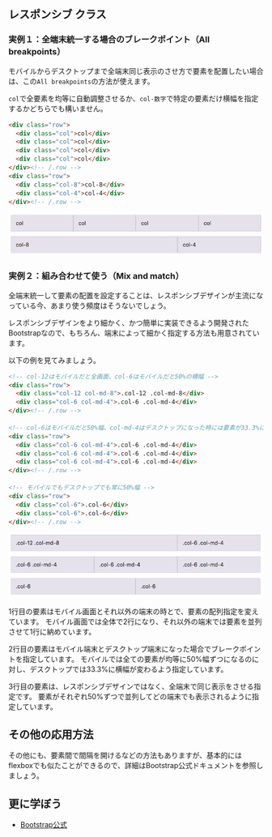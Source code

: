 ## レスポンシブ クラス

### 実例１：全端末統一する場合のブレークポイント（All breakpoints）

モバイルからデスクトップまで全端末同じ表示のさせ方で要素を配置したい場合は、この`All breakpoints`の方法が使えます。

`col`で全要素を均等に自動調整させるか、`col-数字`で特定の要素だけ横幅を指定するかどちらでも構いません。

```html
<div class="row">
  <div class="col">col</div>
  <div class="col">col</div>
  <div class="col">col</div>
  <div class="col">col</div>
</div><!-- /.row -->
<div class="row">
  <div class="col-8">col-8</div>
  <div class="col-4">col-4</div>
</div><!-- /.row -->
```

![grid8.png](./images/grid8.png)

### 実例２：組み合わせて使う（Mix and match）

全端末統一して要素の配置を設定することは、レスポンシブデザインが主流になっている今、あまり使う頻度はそうないでしょう。

レスポンシブデザインをより細かく、かつ簡単に実装できるよう開発されたBootstrapなので、もちろん、端末によって細かく指定する方法も用意されています。

以下の例を見てみましょう。

```html
<!-- col-12はモバイルだと全画面、col-6はモバイルだと50%の横幅 -->
<div class="row">
  <div class="col-12 col-md-8">.col-12 .col-md-8</div>
  <div class="col-6 col-md-4">.col-6 .col-md-4</div>
</div><!-- /.row -->

<!-- col-6はモバイルだと50%幅、col-md-4はデスクトップになった時には要素が33.3%になる -->
<div class="row">
  <div class="col-6 col-md-4">.col-6 .col-md-4</div>
  <div class="col-6 col-md-4">.col-6 .col-md-4</div>
  <div class="col-6 col-md-4">.col-6 .col-md-4</div>
</div><!-- /.row -->

<!-- モバイルでもデスクトップでも常に50%幅 -->
<div class="row">
  <div class="col-6">.col-6</div>
  <div class="col-6">.col-6</div>
</div><!-- /.row -->
```

![grid9.png](./images/grid9.png)

1行目の要素はモバイル画面とそれ以外の端末の時とで、要素の配列指定を変えています。
モバイル画面では全体で2行になり、それ以外の端末では要素を並列させて1行に納めています。

2行目の要素はモバイル端末とデスクトップ端末になった場合でブレークポイントを指定しています。
モバイルでは全ての要素が均等に50%幅ずつになるのに対し、デスクトップでは33.3%に横幅が変わるよう指定しています。

3行目の要素は、レスポンシブデザインではなく、全端末で同じ表示をさせる指定です。
要素がそれぞれ50%ずつで並列してどの端末でも表示されるように指定しています。

## その他の応用方法

その他にも、要素間で間隔を開けるなどの方法もありますが、基本的にはflexboxでも似たことができるので、詳細はBootstrap公式ドキュメントを参照しましょう。

## 更に学ぼう

- [Bootstrap公式](https://getbootstrap.com/)
